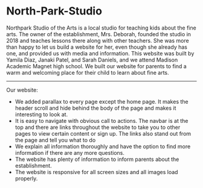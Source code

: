 # North-Park-Studio

Northpark Studio of the Arts is a local studio for teaching kids about the fine arts. The owner of the establishment, Mrs. Deborah, founded the studio in 2018 and teaches lessons there along with other teachers. She was more than happy to let us build a website for her, even though she already has one, and provided us with media and information. This website was built by Yamila Diaz, Janaki Patel, and Sarah Daniels, and we attend Madison Academic Magnet high school. We built our website for parents to find a warm and welcoming place for their child to learn about fine arts.
<hr>
Our website:  
<br>
<ul>
  <li>We added parallax to every page except the home page. It makes the header scroll and hide behind the body of the page and makes it interesting to look at.</li>
  <li>It is easy to navigate with obvious call to actions. The navbar is at the top and there are links throughout the website to take you to other pages to view certain content or sign up. The links also stand out from the page and tell you what to do</li>
  <li>We explain all information thoroughly and have the option to find more information if there are any more questions.</li>
  <li>The website has plenty of information to inform parents about the establishment.</li>
  <li>The website is responsive for all screen sizes and all images load properly.</li>
</ul>
